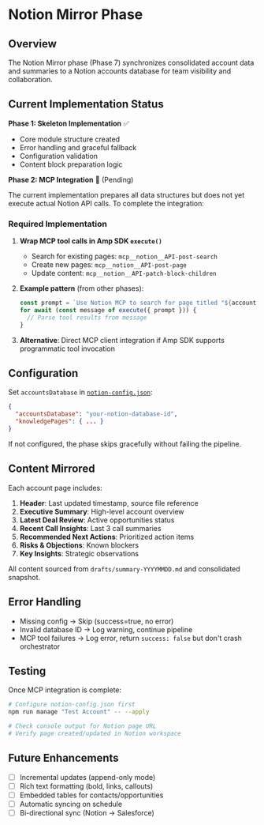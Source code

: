 # Notion Mirror Phase

## Overview

The Notion Mirror phase (Phase 7) synchronizes consolidated account data and summaries to a Notion accounts database for team visibility and collaboration.

## Current Implementation Status

**Phase 1: Skeleton Implementation** ✅

- Core module structure created
- Error handling and graceful fallback
- Configuration validation
- Content block preparation logic

**Phase 2: MCP Integration** 🚧 (Pending)

The current implementation prepares all data structures but does not yet execute actual Notion API calls. To complete the integration:

### Required Implementation

1. **Wrap MCP tool calls in Amp SDK `execute()`**
   - Search for existing pages: `mcp__notion__API-post-search`
   - Create new pages: `mcp__notion__API-post-page`  
   - Update content: `mcp__notion__API-patch-block-children`

2. **Example pattern** (from other phases):
   ```typescript
   const prompt = `Use Notion MCP to search for page titled "${accountName}"`
   for await (const message of execute({ prompt })) {
     // Parse tool results from message
   }
   ```

3. **Alternative**: Direct MCP client integration if Amp SDK supports programmatic tool invocation

## Configuration

Set `accountsDatabase` in [`notion-config.json`](file:///Users/sjarmak/amp-sales-workbench/notion-config.json):

```json
{
  "accountsDatabase": "your-notion-database-id",
  "knowledgePages": { ... }
}
```

If not configured, the phase skips gracefully without failing the pipeline.

## Content Mirrored

Each account page includes:

1. **Header**: Last updated timestamp, source file reference
2. **Executive Summary**: High-level account overview
3. **Latest Deal Review**: Active opportunities status
4. **Recent Call Insights**: Last 3 call summaries
5. **Recommended Next Actions**: Prioritized action items
6. **Risks & Objections**: Known blockers
7. **Key Insights**: Strategic observations

All content sourced from `drafts/summary-YYYYMMDD.md` and consolidated snapshot.

## Error Handling

- Missing config → Skip (success=true, no error)
- Invalid database ID → Log warning, continue pipeline
- MCP tool failures → Log error, return `success: false` but don't crash orchestrator

## Testing

Once MCP integration is complete:

```bash
# Configure notion-config.json first
npm run manage "Test Account" -- --apply

# Check console output for Notion page URL
# Verify page created/updated in Notion workspace
```

## Future Enhancements

- [ ] Incremental updates (append-only mode)
- [ ] Rich text formatting (bold, links, callouts)
- [ ] Embedded tables for contacts/opportunities
- [ ] Automatic syncing on schedule
- [ ] Bi-directional sync (Notion → Salesforce)
